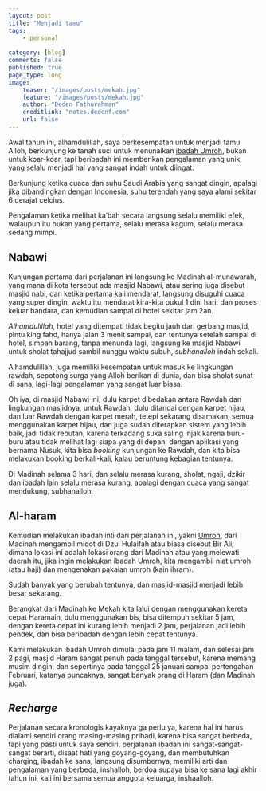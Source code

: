 ```yaml
---
layout: post
title: "Menjadi tamu"
tags: 
    - personal
        
category: [blog]
comments: false
published: true
page_type: long
image:
    teaser: "/images/posts/mekah.jpg"
    feature: "/images/posts/mekah.jpg"
    author: "Deden Fathurahman"
    creditlink: "notes.dedenf.com"
    url: false
---
```


Awal tahun ini, alhamdulillah, saya berkesempatan untuk menjadi tamu Alloh, berkunjung ke tanah suci untuk menunaikan [ibadah Umroh](https://seputarhajidanumroh.com/), bukan untuk koar-koar, tapi beribadah ini memberikan pengalaman yang unik, yang selalu menjadi hal yang sangat indah untuk diingat.

Berkunjung ketika cuaca dan suhu Saudi Arabia yang sangat dingin, apalagi jika dibandingkan dengan Indonesia, suhu terendah yang saya alami sekitar 6 derajat celcius.

Pengalaman ketika melihat ka’bah secara langsung selalu memiliki efek, walaupun itu bukan yang pertama, selalu merasa kagum, selalu merasa sedang mimpi.

## Nabawi

Kunjungan pertama dari perjalanan ini langsung ke Madinah al-munawarah, yang mana di kota tersebut ada masjid Nabawi, atau sering juga disebut masjid nabi, dan ketika pertama kali mendarat, langsung disuguhi cuaca yang super dingin, waktu itu mendarat kira-kita pukul 1 dini hari, dan proses keluar bandara, dan kemudian sampai di hotel sekitar jam 2an.

*Alhamdulillah*, hotel yang ditempati tidak begitu jauh dari gerbang masjid, pintu king fahd, hanya jalan 3 menit sampai, dan tentunya setelah sampai di hotel, simpan barang, tanpa menunda lagi, langsung ke masjid Nabawi untuk sholat tahajjud sambil nunggu waktu subuh, *subhanalloh* indah sekali.

Alhamdulillah, juga memiliki kesempatan untuk masuk ke lingkungan rawdah, sepotong surga yang Alloh berikan di dunia, dan bisa sholat sunat di sana, lagi-lagi pengalaman yang sangat luar biasa.

Oh iya, di masjid Nabawi ini, dulu karpet dibedakan antara Rawdah dan lingkungan masjidnya, untuk Rawdah, dulu ditandai dengan karpet hijau, dan luar Rawdah dengan karpet merah, tetepi sekarang disamakan, semua menggunakan karpet hijau, dan juga sudah diterapkan sistem yang lebih baik, jadi tidak rebutan, karena terkadang suka saling injak karena buru-buru atau tidak melihat lagi siapa yang di depan, dengan aplikasi yang bernama Nusuk, kita bisa *booking* kunjungan ke Rawdah, dan kita bisa melakukan booking berkali-kali, kalau beruntung kebagian tentunya.

Di Madinah selama 3 hari, dan selalu merasa kurang, sholat, ngaji, dzikir dan ibadah lain selalu merasa kurang, apalagi dengan cuaca yang sangat mendukung, subhanalloh.

## Al-haram

Kemudian melakukan ibadah inti dari perjalanan ini, yakni [Umroh](https://seputarhajidanumroh.com/), dari Madinah mengambil miqot di Dzul Hulaifah atau biasa disebut Bir Ali, dimana lokasi ini adalah lokasi orang dari Madinah atau yang melewati daerah itu, jika ingin melakukan ibadah Umroh, kita mengambil niat umroh (atau haji) dan mengenakan pakaian umroh (kain ihram).

Sudah banyak yang berubah tentunya, dan masjid-masjid menjadi lebih besar sekarang.

Berangkat dari Madinah ke Mekah kita lalui dengan menggunakan kereta cepat Haramain, dulu menggunakan bis, bisa ditempuh sekitar 5 jam, dengan kereta cepat ini kurang lebih menjadi 2 jam, perjalanan jadi lebih pendek, dan bisa beribadah dengan lebih cepat tentunya.

Kami melakukan ibadah Umroh dimulai pada jam 11 malam, dan selesai jam 2 pagi, masjid Haram sangat penuh pada tanggal tersebut, karena memang musim dingin, dan sepertinya pada tanggal 25 januari sampai pertengahan Februari, katanya puncaknya, sangat banyak orang di Haram (dan Madinah juga).

## *Recharge*

Perjalanan secara kronologis kayaknya ga perlu ya, karena hal ini harus dialami sendiri orang masing-masing pribadi, karena bisa sangat berbeda, tapi yang pasti untuk saya sendiri, perjalanan ibadah ini sangat-sangat-sangat berarti, disaat hati yang goyang-goyang, dan membutuhkan charging, ibadah ke sana, langsung disumbernya, memiliki arti dan pengalaman yang berbeda, inshalloh, berdoa supaya bisa ke sana lagi akhir tahun ini, kali ini bersama semua anggota keluarga, inshaalloh.

